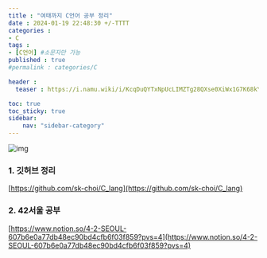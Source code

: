 ```yaml
---
title : "여태까지 C언어 공부 정리"
date : 2024-01-19 22:48:30 +/-TTTT
categories : 
- C
tags : 
- [C언어] #소문자만 가능
published : true
#permalink : categories/C

header :
  teaser : https://i.namu.wiki/i/KcqDuQYTxNpUcLIMZTg28QXse0XiWx1G7K68kYYCo1GuhoHmhB_V8Qe9odGGt0BH9-0nQZTN53WXTNpDmwVfWQ.svg

toc: true
toc_sticky: true
sidebar:
    nav: "sidebar-category"
---
```


![img](https://i.namu.wiki/i/KcqDuQYTxNpUcLIMZTg28QXse0XiWx1G7K68kYYCo1GuhoHmhB_V8Qe9odGGt0BH9-0nQZTN53WXTNpDmwVfWQ.svg)

### 1. 깃허브 정리   
       
[https://github.com/sk-choi/C_lang](https://github.com/sk-choi/C_lang)   

### 2. 42서울 공부    
        
[https://www.notion.so/4-2-SEOUL-607b6e0a77db48ec90bd4cfb6f03f859?pvs=4](https://www.notion.so/4-2-SEOUL-607b6e0a77db48ec90bd4cfb6f03f859?pvs=4)   
